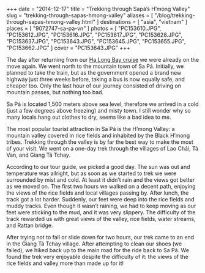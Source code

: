 +++
date    = "2014-12-17"
title   = "Trekking through Sapá’s H’mong Valley"
slug    = "trekking-through-sapas-hmong-valley"
aliases = [ "/blog/trekking-through-sapas-hmong-valley.html" ]
destinations = [ "asia", "vietnam" ]
places  = [ "9072747-sa-pa-vn" ]
photos  = [
  "PC153610.JPG", "PC153612.JPG", "PC153616.JPG", "PC153617.JPG", "PC153628.JPG",
  "PC153637.JPG", "PC153643.JPG", "PC153645.JPG", "PC153655.JPG", "PC153662.JPG"
]
cover = "PC153643.JPG"
+++

The day after returning from our [Hạ Long Bay cruise](/two-day-cruise-in-ha-long-bay/) we were already on the move again. We went north to the mountain town of Sa Pá. Initially, we planned to take the train, but as the government opened a brand new highway just three weeks before, taking a bus is now equally safe, and cheaper too. Only the last hour of our journey consisted of driving on mountain passes, but nothing too bad.
<!--more-->
Sa Pá is located 1,500 meters above sea level, therefore we arrived in a cold (just a few degrees above freezing) and misty town. I still wonder why so many locals hang out clothes to dry, seems like a bad idea to me.

The most popular tourist attraction in Sa Pá is the H’mong Valley: a mountain valley covered in rice fields and inhabited by the Black H’mong tribes. Trekking through the valley is by far the best way to make the most of your visit. We went on a one-day trek through the villages of Lao Chải, Tả Van, and Giang Tả Tchay.

According to our tour guide, we picked a good day. The sun was out and temperature was allright, but as soon as we started to trek we were surrounded by mist and cold. At least it didn’t rain and the views got better as we moved on. The first two hours we walked on a decent path, enjoying the views of the rice fields and local villages passing by. After lunch, the track got a lot harder. Suddenly, our feet were deep into the rice fields and muddy tracks. Even though it wasn’t raining, we had to keep moving as our feet were sticking to the mud, and it was very slippery. The difficulty of the track rewarded us with great views of the valley, rice fields, water streams, and Rattan bridge.

After trying not to fall or slide down for two hours, our trek came to an end in the Giang Tả Tchay village. After attempting to clean our shoes (we failed), we hiked back up to the main road for the ride back to Sa Pá. We found the trek very enjoyable despite the difficulty of it: the views of the rice fields and valley more than made up for it!